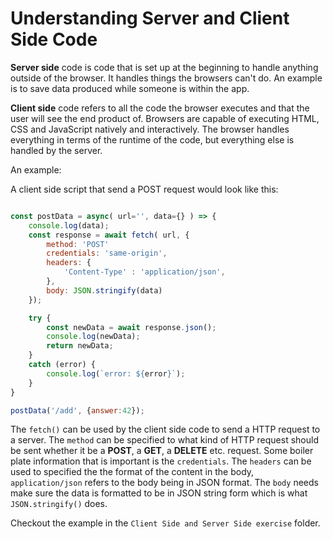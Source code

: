 # Understanding Server and Client Side Code

**Server side** code is code that is set up at the beginning to handle anything outside of the browser. It handles things the browsers can't do. An example is to save data produced while someone is within the app.


**Client side** code refers to all the code the browser executes and that the user will see the end product of. Browsers are capable of executing HTML, CSS and JavaScript natively and interactively. The browser handles everything in terms of the runtime of the code, but everything else is handled by the server.

An example:

A client side script that send a POST request would look like this:


```js

const postData = async( url='', data={} ) => {
    console.log(data);
    const response = await fetch( url, {
        method: 'POST'
        credentials: 'same-origin',
        headers: {
            'Content-Type' : 'application/json',
        },
        body: JSON.stringify(data)
    });

    try {
        const newData = await response.json();
        console.log(newData);
        return newData;
    }
    catch (error) {
        console.log(`error: ${error}`);
    }
} 

postData('/add', {answer:42});

```


The `fetch()` can be used by the client side code to send a HTTP request to a server. The `method` can be specified to what kind of HTTP request should be sent whether it be a **POST**, a **GET**, a **DELETE** etc. request. Some boiler plate information that is important is the `credentials`. The `headers` can be used to specified the the format of the content in the body, `application/json` refers to the body being in JSON format. The `body` needs make sure the data is formatted to be in JSON string form which is what `JSON.stringify()` does.

Checkout the example in the `Client Side and Server Side exercise` folder.